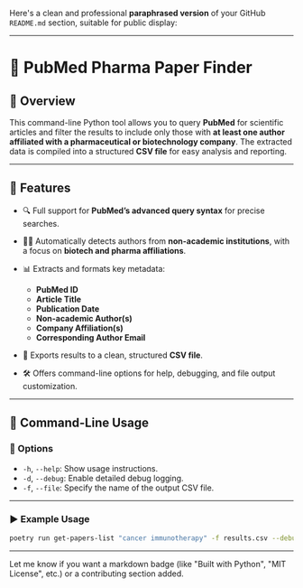 Here's a clean and professional **paraphrased version** of your GitHub `README.md` section, suitable for public display:

---

# 🧬 PubMed Pharma Paper Finder

## 📖 Overview

This command-line Python tool allows you to query **PubMed** for scientific articles and filter the results to include only those with **at least one author affiliated with a pharmaceutical or biotechnology company**. The extracted data is compiled into a structured **CSV file** for easy analysis and reporting.

---

## 🎯 Features

* 🔍 Full support for **PubMed’s advanced query syntax** for precise searches.
* 🧑‍🔬 Automatically detects authors from **non-academic institutions**, with a focus on **biotech and pharma affiliations**.
* 📊 Extracts and formats key metadata:

  * **PubMed ID**
  * **Article Title**
  * **Publication Date**
  * **Non-academic Author(s)**
  * **Company Affiliation(s)**
  * **Corresponding Author Email**
* 📁 Exports results to a clean, structured **CSV file**.
* 🛠 Offers command-line options for help, debugging, and file output customization.

---

## 🧰 Command-Line Usage

### 🔧 Options

* `-h`, `--help`: Show usage instructions.
* `-d`, `--debug`: Enable detailed debug logging.
* `-f`, `--file`: Specify the name of the output CSV file.

---

### ▶ Example Usage

```bash
poetry run get-papers-list "cancer immunotherapy" -f results.csv --debug
```

---

Let me know if you want a markdown badge (like "Built with Python", "MIT License", etc.) or a contributing section added.

